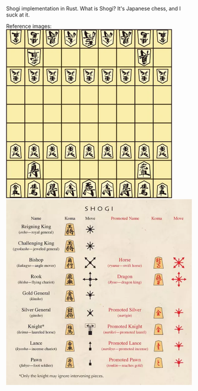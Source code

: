 Shogi implementation in Rust. What is Shogi? It's Japanese chess, and I suck at it.

Reference images:
![board](/reference/board.png)
![pieces](/reference/moves.png)